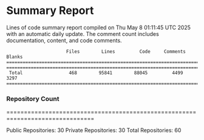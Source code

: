 # Summary Report
Lines of code summary report compiled on Thu May  8 01:11:45 UTC 2025 with an automatic daily update. The comment count includes documentation, content, and code comments.
```
                      Files        Lines         Code     Comments       Blanks
===============================================================================
===============================================================================
 Total                 468        95841        88045         4499         3297
===============================================================================
```

### Repository Count
===============================================================================

Public Repositories: 30
Private Repositories: 30
Total Repositories: 60

